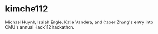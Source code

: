 # kimche112
Michael Huynh, Isaiah Engle, Katie Vandera, and Caoer Zhang's entry into CMU's annual Hack112 hackathon.


